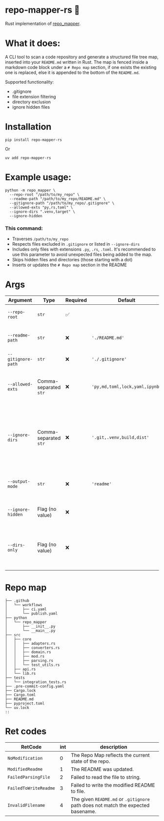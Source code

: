 # repo-mapper-rs 🦀
Rust implementation of [repo_mapper](https://github.com/second-ed/repo_mapper).

# What it does:
A CLI tool to scan a code repository and generate a structured file tree map, inserted into your `README.md` written in Rust.
The map is fenced inside a markdown code block under a `# Repo map` section, if one exists the existing one is replaced, else it is appended to the bottom of the `README.md`.

Supported functionality:
- .gitignore
- file extension filtering
- directory exclusion
- ignore hidden files

# Installation
```shell
pip install repo-mapper-rs
```
Or
```shell
uv add repo-mapper-rs
```

# Example usage:
```shell
python -m repo_mapper \
  --repo-root "/path/to/my_repo" \
  --readme-path "/path/to/my_repo/README.md" \
  --gitignore-path "/path/to/my_repo/.gitignore" \
  --allowed-exts "py,rs,toml" \
  --ignore-dirs ".venv,target" \
  --ignore-hidden
```
### This command:

- Traverses `/path/to/my_repo`
- Respects files excluded in `.gitignore` or listed in `--ignore-dirs`
- Includes only files with extensions `.py`, `.rs`, `.toml`. It's recommended to use this parameter to avoid unexpected files being added to the map.
- Skips hidden files and directories (those starting with a dot)
- Inserts or updates the `# Repo map` section in the README

# Args
| Argument           | Type                  | Required | Default | Description                                          |
| ------------------ | --------------------- | -------- | ------- | ---------------------------------------------------- |
| `--repo-root`      | `str`                 | ✅       |  | Path to the root of the repository to scan           |
| `--readme-path`    | `str`                 | ❌       | `'./README.md'` | Path to the README file that will be modified        |
| `--gitignore-path` | `str`                 | ❌       | `'./.gitignore'` | Path to the `.gitignore` file                        |
| `--allowed-exts`   | Comma-separated `str` | ❌       | `'py,md,toml,lock,yaml,ipynb'` | Extensions to include (e.g. `'py,rs,md'`). Note this is overruled by the `.gitignore`.             |
| `--ignore-dirs`    | Comma-separated `str` | ❌       | `'.git,.venv,build,dist'` | Directories to exclude (e.g. `'.venv,target'`). If not supplied, all directories will be evaluated. Note this is overruled by the `.gitignore`.|
| `--output-mode`      | `str`        | ❌       | `'readme'` | Output mode to display the tree: `choices=['readme', 'shell']`. |
| `--ignore-hidden`  | Flag (no value)       | ❌       |  | If set, hidden files and directories will be ignored |
| `--dirs-only`      | Flag (no value)       | ❌       |  | If set, only directories and subdirectories will be mapped (useful with larger codebases). |

# Repo map
```
├── .github
│   └── workflows
│       ├── ci.yaml
│       └── publish.yaml
├── python
│   └── repo_mapper
│       ├── __init__.py
│       └── __main__.py
├── src
│   ├── core
│   │   ├── adapters.rs
│   │   ├── converters.rs
│   │   ├── domain.rs
│   │   ├── mod.rs
│   │   ├── parsing.rs
│   │   └── test_utils.rs
│   ├── api.rs
│   └── lib.rs
├── tests
│   └── integration_tests.rs
├── .pre-commit-config.yaml
├── Cargo.lock
├── Cargo.toml
├── README.md
├── pyproject.toml
└── uv.lock
::
```

# Ret codes
| RetCode               | int | description           |
| ----------------------| --- | --------------------- |
| `NoModification`      | 0   | The Repo Map reflects the current state of the repo. |
| `ModifiedReadme`      | 1   | The README was updated. |
| `FailedParsingFile`   | 2   | Failed to read the file to string. |
| `FailedToWriteReadme` | 3   | Failed to write the modified README to file. |
| `InvalidFilename`     | 4   | The given `README.md` or `.gitignore` path does not match the expected basename. |
